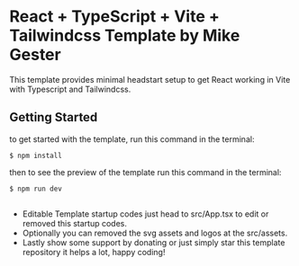 # React + TypeScript + Vite + Tailwindcss Template by Mike Gester

This template provides minimal headstart setup to get React working in Vite with Typescript and Tailwindcss.

## Getting Started

to get started with the template, run this command in the terminal: 
```
$ npm install
```
then to see the preview of the template run this command in the terminal:

```
$ npm run dev
```
##
- Editable Template startup codes just head to src/App.tsx to edit or removed this startup codes.
- Optionally you can removed the svg assets and logos at the src/assets.
- Lastly show some support by donating or just simply star this template repository it helps a lot, happy coding!
